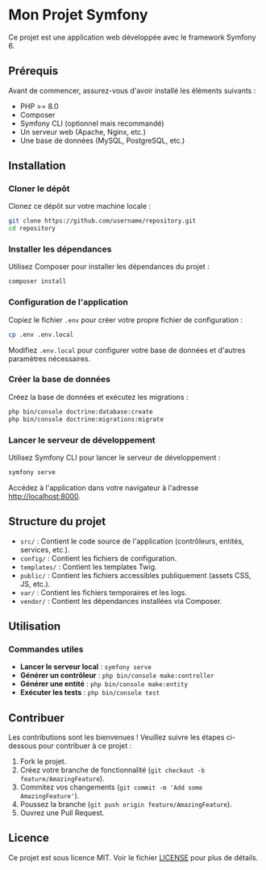 
# Mon Projet Symfony

Ce projet est une application web développée avec le framework Symfony 6.

## Prérequis

Avant de commencer, assurez-vous d'avoir installé les éléments suivants :

- PHP >= 8.0
- Composer
- Symfony CLI (optionnel mais recommandé)
- Un serveur web (Apache, Nginx, etc.)
- Une base de données (MySQL, PostgreSQL, etc.)

## Installation

### Cloner le dépôt

Clonez ce dépôt sur votre machine locale :

```bash
git clone https://github.com/username/repository.git
cd repository
```

### Installer les dépendances

Utilisez Composer pour installer les dépendances du projet :

```bash
composer install
```

### Configuration de l'application

Copiez le fichier `.env` pour créer votre propre fichier de configuration :

```bash
cp .env .env.local
```

Modifiez `.env.local` pour configurer votre base de données et d'autres paramètres nécessaires.

### Créer la base de données

Créez la base de données et exécutez les migrations :

```bash
php bin/console doctrine:database:create
php bin/console doctrine:migrations:migrate
```

### Lancer le serveur de développement

Utilisez Symfony CLI pour lancer le serveur de développement :

```bash
symfony serve
```

Accédez à l'application dans votre navigateur à l'adresse [http://localhost:8000](http://localhost:8000).

## Structure du projet

- `src/` : Contient le code source de l'application (contrôleurs, entités, services, etc.).
- `config/` : Contient les fichiers de configuration.
- `templates/` : Contient les templates Twig.
- `public/` : Contient les fichiers accessibles publiquement (assets CSS, JS, etc.).
- `var/` : Contient les fichiers temporaires et les logs.
- `vendor/` : Contient les dépendances installées via Composer.

## Utilisation

### Commandes utiles

- **Lancer le serveur local** : `symfony serve`
- **Générer un contrôleur** : `php bin/console make:controller`
- **Générer une entité** : `php bin/console make:entity`
- **Exécuter les tests** : `php bin/console test`

## Contribuer

Les contributions sont les bienvenues ! Veuillez suivre les étapes ci-dessous pour contribuer à ce projet :

1. Fork le projet.
2. Créez votre branche de fonctionnalité (`git checkout -b feature/AmazingFeature`).
3. Commitez vos changements (`git commit -m 'Add some AmazingFeature'`).
4. Poussez la branche (`git push origin feature/AmazingFeature`).
5. Ouvrez une Pull Request.

## Licence

Ce projet est sous licence MIT. Voir le fichier [LICENSE](LICENSE) pour plus de détails.
